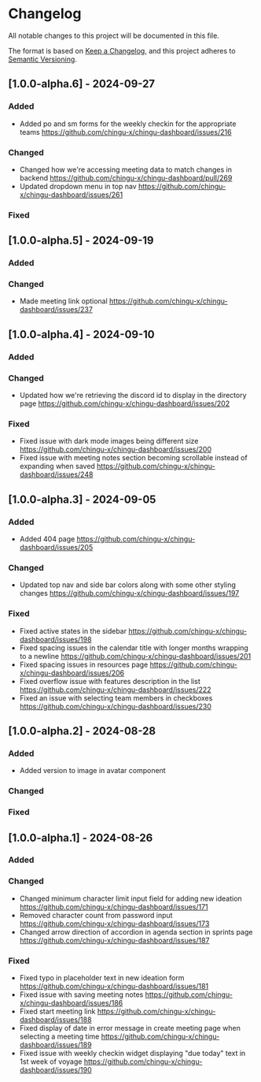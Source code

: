 # Changelog

All notable changes to this project will be documented in this file.

The format is based on [Keep a Changelog](https://keepachangelog.com/en/1.0.0/),
and this project adheres to [Semantic Versioning](https://semver.org/).


## [1.0.0-alpha.6] - 2024-09-27

### Added
- Added po and sm forms for the weekly checkin for the appropriate teams https://github.com/chingu-x/chingu-dashboard/issues/216

### Changed
- Changed how we're accessing meeting data to match changes in backend https://github.com/chingu-x/chingu-dashboard/pull/269
- Updated dropdown menu in top nav https://github.com/chingu-x/chingu-dashboard/issues/261


### Fixed

## [1.0.0-alpha.5] - 2024-09-19

### Added


### Changed
- Made meeting link optional https://github.com/chingu-x/chingu-dashboard/issues/237

## [1.0.0-alpha.4] - 2024-09-10

### Added


### Changed
- Updated how we're retrieving the discord id to display in the directory page https://github.com/chingu-x/chingu-dashboard/issues/202


### Fixed
- Fixed issue with dark mode images being different size https://github.com/chingu-x/chingu-dashboard/issues/200
- Fixed issue with meeting notes section becoming scrollable instead of expanding when saved https://github.com/chingu-x/chingu-dashboard/issues/248


## [1.0.0-alpha.3] - 2024-09-05

### Added
- Added 404 page https://github.com/chingu-x/chingu-dashboard/issues/205

### Changed
- Updated top nav and side bar colors along with some other styling changes https://github.com/chingu-x/chingu-dashboard/issues/197

### Fixed
- Fixed active states in the sidebar https://github.com/chingu-x/chingu-dashboard/issues/198
- Fixed spacing issues in the calendar title with longer months wrapping to a newline https://github.com/chingu-x/chingu-dashboard/issues/201
- Fixed spacing issues in resources page https://github.com/chingu-x/chingu-dashboard/issues/206
- Fixed overflow issue with features description in the list https://github.com/chingu-x/chingu-dashboard/issues/222
- Fixed an issue with selecting team members in checkboxes https://github.com/chingu-x/chingu-dashboard/issues/230

## [1.0.0-alpha.2] - 2024-08-28

### Added
- Added version to image in avatar component

### Changed

### Fixed

## [1.0.0-alpha.1] - 2024-08-26

### Added

### Changed
- Changed minimum character limit input field for adding new ideation https://github.com/chingu-x/chingu-dashboard/issues/171
- Removed character count from password input https://github.com/chingu-x/chingu-dashboard/issues/173
- Changed arrow direction of accordion in agenda section in sprints page https://github.com/chingu-x/chingu-dashboard/issues/187

### Fixed
- Fixed typo in placeholder text in new ideation form https://github.com/chingu-x/chingu-dashboard/issues/181
- Fixed issue with saving meeting notes https://github.com/chingu-x/chingu-dashboard/issues/186
- Fixed start meeting link https://github.com/chingu-x/chingu-dashboard/issues/188
- Fixed display of date in error message in create meeting page when selecting a meeting time https://github.com/chingu-x/chingu-dashboard/issues/189
- Fixed issue with weekly checkin widget displaying "due today" text in 1st week of voyage https://github.com/chingu-x/chingu-dashboard/issues/190
